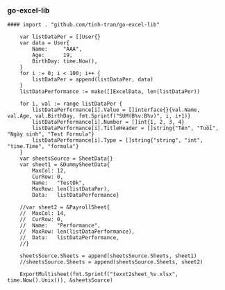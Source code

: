 ### go-excel-lib


`#### import . "github.com/tinh-tran/go-excel-lib"`

	    var listDataPer = []User{}
    	var data = User{
    		Name:     "AAA",
    		Age:      19,
    		BirthDay: time.Now(),
    	}
    	for i := 0; i < 100; i++ {
    		listDataPer = append(listDataPer, data)
    	}
    	listDataPerformance := make([]ExcelData, len(listDataPer))
    
    	for i, val := range listDataPer {
    		listDataPerformance[i].Value = []interface{}{val.Name, val.Age, val.BirthDay, fmt.Sprintf("SUM(B%v:B%v)", i, i+1)}
    		listDataPerformance[i].Number = []int{1, 2, 3, 4}
    		listDataPerformance[i].TitleHeader = []string{"Tên", "Tuổi", "Ngày sinh", "Test Formula"}
    		listDataPerformance[i].Type = []string{"string", "int", "time.Time", "formula"}
    	}
    	var sheetsSource = SheetData{}
    	var sheet1 = &DummySheetData{
    		MaxCol: 12,
    		CurRow: 0,
    		Name:   "TestOk",
    		MaxRow: len(listDataPer),
    		Data:   listDataPerformance}
    
    	//var sheet2 = &PayrollSheet{
    	//	MaxCol: 14,
    	//	CurRow: 0,
    	//	Name:   "Performance",
    	//	MaxRow: len(listDataPerformance),
    	//	Data:   listDataPerformance,
    	//}
    
    	sheetsSource.Sheets = append(sheetsSource.Sheets, sheet1)
    	//sheetsSource.Sheets = append(sheetsSource.Sheets, sheet2)
    
    	ExportMultisheet(fmt.Sprintf("texxt2sheet_%v.xlsx", time.Now().Unix()), &sheetsSource)